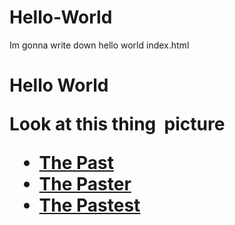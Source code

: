 # Hello-World
Im gonna write down hello world
index.html
<!doctype html>
<h1> Hello World
<p> Look at this thing
<img> picture
<ul><li><a href="Exercise03.html" alt="Previous version of this website">The Past</a></li>
            <li><a href="Exercise02.html" alt="Previous version of this website sooner back">The Paster</a></li>
            <li><a href="README.md" alt="First version of this website">The Pastest</a></li></ul>

